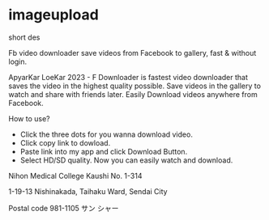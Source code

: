 # imageupload
short des

Fb video downloader save videos from Facebook to gallery, fast & without login.

ApyarKar LoeKar 2023 - F Downloader is fastest video downloader that saves the video in the highest quality possible. Save videos in the gallery to watch and share with friends later. Easily Download videos anywhere from Facebook.

How to use?
- Click the three dots for you wanna download video.
- Click copy link to dowload.
- Paste link into my app and click Download Button.
- Select HD/SD quality.
Now you can easily watch and download.


Nihon Medical College Kaushi No. 1-314

1-19-13 Nishinakada, Taihaku Ward, Sendai City


Postal code 981-1105
サン シャー

